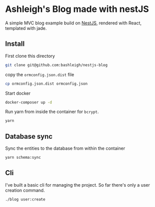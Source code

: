Ashleigh's Blog made with nestJS
===

A simple MVC blog example build on [NestJS](https://github.com/nestjs/nest/), rendered with React, templated with jade.

## Install 

First clone this directory 

```bash
git clone git@github.com:bashleigh/nestjs-blog
```

copy the `ormconfig.json.dist` file

```bash
cp ormconfig.json.dist ormconfig.json
```

Start docker 

```bash
docker-composer up -d
```

Run yarn from inside the container for `bcrypt`.

```bash
yarn
```

## Database sync 

Sync the entities to the database from within the container

```bash
yarn schema:sync
```

## Cli 
I've built a basic cli for managing the project. So far there's only a user creation command.

```bash
./blog user:create
```
